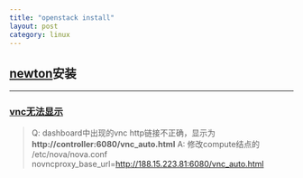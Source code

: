 ```yaml
---
title: "openstack install"
layout: post
category: linux
---
```


## [newton](http://docs.openstack.org/project-install-guide/newton/)安装

---

### [vnc无法显示](https://ask.openstack.org/en/question/34649/unable-to-resolve-the-servers-dns-address/)

> Q: dashboard中出现的vnc http链接不正确，显示为 **http://controller:6080/vnc_auto.html**
> A: 修改compute结点的 /etc/nova/nova.conf
>     novncproxy_base_url=http://188.15.223.81:6080/vnc_auto.html

